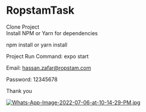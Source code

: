 # RopstamTask
 
Clone Project  
Install NPM or Yarn for dependencies  

npm install or yarn install  

Project Run Command: expo start  

Email: hassan.zafar@ropstam.com  

Password: 12345678  

Thank you

[![Whats-App-Image-2022-07-06-at-10-14-29-PM.jpg](https://i.postimg.cc/L8ZZTRTt/Whats-App-Image-2022-07-06-at-10-14-29-PM.jpg)](https://postimg.cc/QFht82vC)
